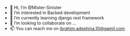 - 👋 Hi, I’m @Mister-Sinister
- 👀 I’m interested in Backed development
- 🌱 I’m currently learning django rest framework
- 💞️ I’m looking to collaborate on ...
- 📫 You can reach me on ibrahim.adeshina.10@gamil.com

<!---
Mister-Sinister/Mister-Sinister is a ✨ special ✨ repository because its `README.md` (this file) appears on your GitHub profile.
You can click the Preview link to take a look at your changes.
--->
